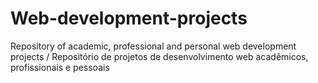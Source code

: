 # Web-development-projects
Repository of academic, professional and personal web development projects / Repositório de projetos de desenvolvimento web acadêmicos, profissionais e pessoais
